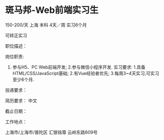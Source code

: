 # 斑马邦-Web前端实习生

150-200/天 上海 本科 4天／周 实习6个月

可转正实习

职位描述：

岗位职责: 

1. 参与H5、PC Web前端开发; 2.参与微信小程序开发. 实习要求: 1.具备HTML/CSS/JavaScript基础; 2.有Vue经验者优先; 3.每周3~4天实习,可实习至少6个月.

投递要求：

简历要求： 中文

截止日期：

工作地点：

上海市/上海市/普陀区 汇银铭尊 云岭东路609号
